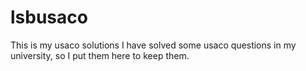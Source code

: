 lsbusaco
========

This is my usaco solutions
I have solved some usaco questions in my university, so I put them here to keep them.
